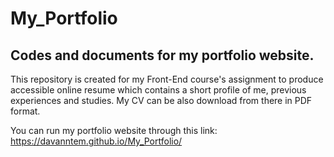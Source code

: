 # My_Portfolio

## Codes and documents for my portfolio website.

This repository is created for my Front-End course's assignment to produce accessible online resume which contains a short profile of me, previous experiences and studies. My CV can be also download from there in PDF format.

You can run my portfolio website through this link: https://davanntem.github.io/My_Portfolio/ 
